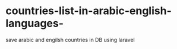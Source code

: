 # countries-list-in-arabic-english-languages-
save arabic and engilsh countries in DB using laravel
